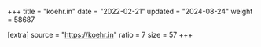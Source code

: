 +++
title = "koehr.in"
date = "2022-02-21"
updated = "2024-08-24"
weight = 58687

[extra]
source = "https://koehr.in"
ratio = 7
size = 57
+++
